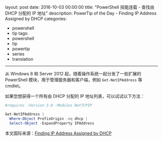 ﻿layout: post
date: 2016-10-03 00:00:00
title: "PowerShell 技能连载 - 查找由 DHCP 分配的 IP 地址"
description: PowerTip of the Day - Finding IP Address Assigned by DHCP
categories:
- powershell
- tip
tags:
- powershell
- tip
- powertip
- series
- translation
---
从 Windows 8 和 Server 2012 起，随着操作系统一起分发了一些扩展的 PowerShell 模块，用于管理服务器和客户端，例如 `Get-NetIPAddress` 等 cmdlet。

如果您想获得一个所有由 DHCP 分配的 IP 地址列表，可以试试以下方法：

```powershell
#requires -Version 3.0 -Modules NetTCPIP

Get-NetIPAddress | 
  Where-Object PrefixOrigin -eq dhcp | 
  Select-Object -ExpandProperty IPAddress
```

<!--more-->
本文国际来源：[Finding IP Address Assigned by DHCP](http://community.idera.com/powershell/powertips/b/tips/posts/finding-ip-address-assigned-by-dhcp)
